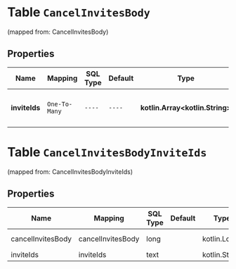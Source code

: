 
# Table `CancelInvitesBody`
(mapped from: CancelInvitesBody)

## Properties
Name | Mapping | SQL Type | Default | Type | Description | Notes
---- | ------- | -------- | ------- | ---- | ----------- | -----
**inviteIds** | `One-To-Many` | `----` | `----`  | **kotlin.Array&lt;kotlin.String&gt;** | List of invite/request ids to be cancelled | 


# **Table `CancelInvitesBodyInviteIds`**
(mapped from: CancelInvitesBodyInviteIds)

## Properties
Name | Mapping | SQL Type | Default | Type | Description | Notes
---- | ------- | -------- | ------- | ---- | ----------- | -----
cancelInvitesBody | cancelInvitesBody | long | | kotlin.Long | Primary Key | *one*
inviteIds | inviteIds | text | | kotlin.String | Foreign Key | *many*



